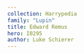 ```yaml
---
collection: Harrypedia
family: "Lupin"
title: Edward Remus
hero: I0295
author: Luke Schierer
---
```



